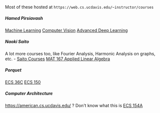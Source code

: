 
Most of these hosted at `https://web.cs.ucdavis.edu/~instructor/courses`

##### Hamed Pirsiavash
[Machine Learning](https://web.cs.ucdavis.edu/~hpirsiav/courses/MLf24/)
[Computer Vision](https://web.cs.ucdavis.edu/~hpirsiav/courses/CVf24/)
[Advanced Deep Learning](https://web.cs.ucdavis.edu/~hpirsiav/courses/289Ls24/)

##### Naoki Saito
A lot more courses too, like Fourier Analysis, Harmonic Analysis on graphs, etc. - [Saito Courses](https://www.math.ucdavis.edu/~saito/courses/)
[MAT 167 Applied Linear Algebra](https://www.math.ucdavis.edu/~saito/courses/167/lectures.html)

##### Porquet
[ECS 36C](https://lupteach.gitlab.io/courses/ucd-ecs36c/online/)
[ECS 150](https://lupteach.gitlab.io/courses/ucd-ecs150/online/)

##### Computer Architecture
https://american.cs.ucdavis.edu/ ? Don't know what this is
[ECS 154A](https://american.cs.ucdavis.edu/academic/ecs154a.w24/index.html)


